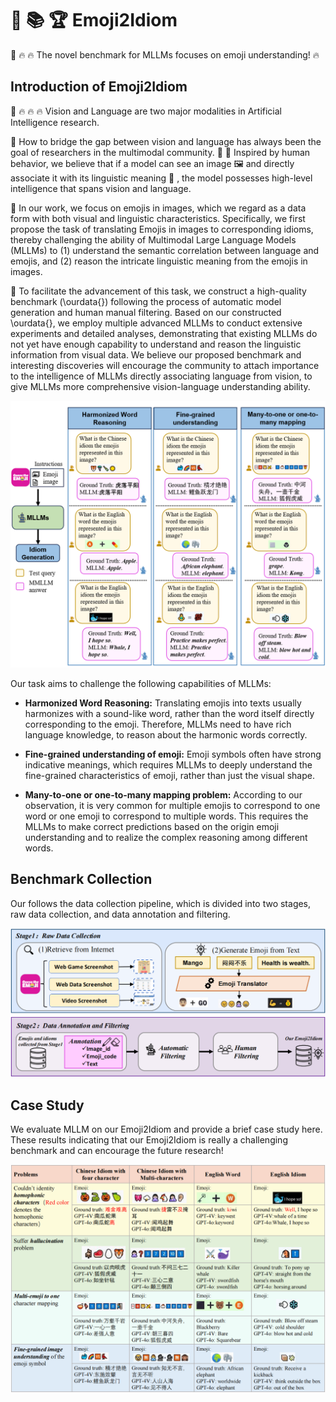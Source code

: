 # 🧐 📚 🏆 Emoji2Idiom 
🤗 🔥 🔥 The novel benchmark for MLLMs focuses on emoji understanding! 🔥

## Introduction of Emoji2Idiom
🤗 🔥 🔥 🔥 Vision and Language are two major modalities in Artificial Intelligence research.

🤔 How to bridge the gap between vision and language has always been the goal of researchers in the multimodal community.
🌟 🌟 Inspired by human behavior, we believe that if a model can see an image 🖼 and directly associate it with its linguistic meaning 📄 , the model possesses high-level intelligence that spans vision and language.


💯 In our work, we focus on emojis in images, which we regard as a data form with both visual and linguistic characteristics. 
Specifically, we first propose the task of translating Emojis in images to corresponding idioms, thereby challenging the ability of Multimodal Large Language Models (MLLMs) to (1) understand the semantic correlation between language and emojis, and (2) reason the intricate linguistic meaning from the emojis in images.


💯 To facilitate the advancement of this task, we construct a high-quality benchmark (\ourdata{}) following the process of automatic model generation and human manual filtering. 
Based on our constructed \ourdata{}, we employ multiple advanced MLLMs to conduct extensive experiments and detailed analyses, demonstrating that existing MLLMs do not yet have enough capability to understand and reason the linguistic information from visual data.
We believe our proposed benchmark and interesting discoveries will encourage the community to attach importance to the intelligence of MLLMs directly associating language from vision, to give MLLMs more comprehensive vision-language understanding ability.

![Illustration of Emoji2Idiom](/Images/Introduction.png "Illustration of Emoji2Idiom")

Our task aims to challenge the following capabilities of MLLMs:

- **Harmonized Word Reasoning:**
Translating emojis into texts usually harmonizes with a sound-like word, rather than the word itself directly corresponding to the emoji. Therefore, MLLMs need to have rich language knowledge, to reason about the harmonic words correctly.

- **Fine-grained understanding of emoji:** Emoji symbols often have strong indicative meanings, which requires MLLMs to deeply understand the fine-grained characteristics of emoji, rather than just the visual shape.

- **Many-to-one or one-to-many mapping problem:** According to our observation, it is very common for multiple emojis to correspond to one word or one emoji to correspond to multiple words. This requires the MLLMs to make correct predictions based on the origin emoji understanding and to realize the complex reasoning among different words.

## Benchmark Collection
Our follows the data collection pipeline, which is divided into two stages, raw data collection, and data annotation and filtering.

![pipeline](/Images/pipe.png "pipeline")

## Case Study
We evaluate MLLM on our Emoji2Idiom and provide a brief case study here. These results indicating that our Emoji2Idiom is really a challenging benchmark and can encourage the future research!

![casestudy](/Images/caase.png "casestudy")
